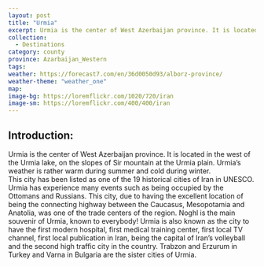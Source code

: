 ```yaml
---
layout: post
title: "Urmia"
excerpt: Urmia is the center of West Azerbaijan province. It is located in the west of the Urmia lake, on the slopes of Sir mountain at the Urmia plain.
collection:
  - Destinations
category: county
province: Azarbaijan_Western
tags:
weather: https://forecast7.com/en/36d0050d93/alborz-province/
weather-theme: "weather_one"
map:
image-bg: https://loremflickr.com/1020/720/iran
image-sm: https://loremflickr.com/400/400/iran
---
```

## **Introduction:**

Urmia is the center of West Azerbaijan province. It is located in the west of the Urmia lake, on the slopes of Sir mountain at the Urmia plain. Urmia’s weather is rather warm during summer and cold during winter.  
This city has been listed as one of the 19 historical cities of Iran in UNESCO. Urmia has experience many events such as being occupied by the Ottomans and Russians. This city, due to having the excellent location of being the connecting highway between the Caucasus, Mesopotamia and Anatolia, was one of the trade centers of the region. 
Noghl is the main souvenir of Urmia, known to everybody! Urmia is also known as the city to have the first modern hospital, first medical training center, first local TV channel, first local publication in Iran, being the capital of Iran’s volleyball and the second high traffic city in the country. Trabzon and Erzurum in Turkey and Varna in Bulgaria are the sister cities of Urmia.